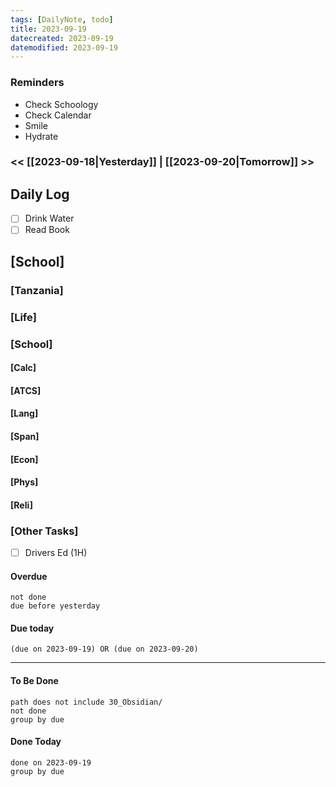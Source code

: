```yaml
---
tags: [DailyNote, todo]
title: 2023-09-19
datecreated: 2023-09-19
datemodified: 2023-09-19
---
```


### Reminders
- Check Schoology
- Check Calendar
- Smile
- Hydrate

### << [[2023-09-18|Yesterday]] | [[2023-09-20|Tomorrow]] >>

## Daily Log

- [ ] Drink Water
- [ ] Read Book

## [School]

### [Tanzania]

### [Life]

### [School]

#### [Calc]

#### [ATCS]

#### [Lang]

#### [Span]

#### [Econ]

#### [Phys]

#### [Reli]


### [Other Tasks]

- [ ] Drivers Ed (1H)

#### Overdue
```tasks
not done
due before yesterday
```
#### Due today

```tasks
(due on 2023-09-19) OR (due on 2023-09-20) 

```
---
#### To Be Done

```tasks
path does not include 30_Obsidian/
not done
group by due
```

#### Done Today

```tasks
done on 2023-09-19
group by due
```